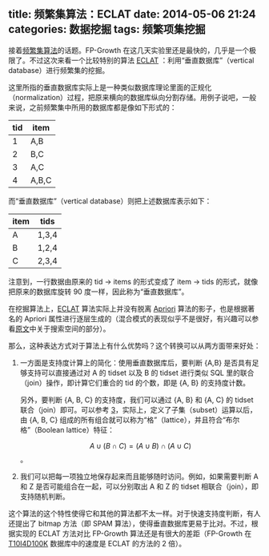 title: 频繁集算法：ECLAT
date: 2014-05-06 21:24
categories: 数据挖掘
tags: 频繁项集挖掘
---

<p>接着<a href="http://z-north.diandian.com/post/frequent-itemset-intro" title="频繁集的算法">频繁集算法</a>的话题。FP-Growth 在这几天实验里还是最快的，几乎是一个极限了。不过这次来看一个比较特别的算法 <a href="http://www.cs.rpi.edu/~zaki/PaperDir/TKDE00.pdf" title="ECLAT 算法">ECLAT</a> ：利用“垂直数据库”（vertical database）进行频繁集的挖掘。</p><p>这里所指的垂直数据库实际上是一种类似数据库理论里面的正规化（normalization）过程，把原来横向的数据库纵向分割存储。用例子说吧，一般来说，之前频繁集中所用的数据库都是像如下形式的：</p>

tid | item
----|------
1   | A,B
2   | B,C
3   | A,C
4   | A,B,C

<p>而“垂直数据库”（vertical database）则把上述数据库表示如下：</p>

item | tids
-----|------
A    | 1,3,4
B    | 1,2,4
C    | 2,3,4

<p>注意到，一行数据由原来的 tid -&gt; items 的形式变成了 item -&gt; tids 的形式，就像把原来的数据库旋转 90 度一样，因此称为“垂直数据库”。</p><p>在挖掘算法上，<a href="http://www.cs.rpi.edu/~zaki/PaperDir/TKDE00.pdf" title="ECLAT 算法">ECLAT</a> 算法实际上并没有脱离 <a href="http://z-north.diandian.com/post/frequent-itemset-intro" title="频繁集的算法">Apriori</a> 算法的影子，也是根据著名的 Apriori 属性进行逐层生成的（混合模式的表现似乎不是很好，有兴趣可以参看<a href="http://www.cs.rpi.edu/~zaki/PaperDir/TKDE00.pdf" title="ECLAT 算法">原文</a>中关于搜索空间的部分）。</p><p>那么，这种表达方式对于算法上有什么优势吗？这个转换可以从两方面带来好处：</p><ol class="edui-filter-decimal"><li><p>一方面是支持度计算上的简化：使用垂直数据库后，要判断 {A,B} 是否具有足够支持可以直接通过对 A 的 tidset 以及 B 的 tidset 进行类似 SQL 里的联合（join）操作，即计算它们重合的 tid 的个数，即是 {A, B} 的支持度计数。</p>

<p>另外，要判断 {A, B, C} 的支持度，我们可以通过 {A, B} 和 {A, C} 的 tidset 联合（join）即可。可以参考 <a href="http://z-north.diandian.com/post/frequent-pattern-lattice" title="频繁集与偏序集、格">3</a>，实际上，定义了子集（subset）运算以后，由 {A, B, C} 组成的所有组合就可以称为“格”（lattice），并且符合“布尔格”（Boolean lattice）特征：

$$ A \cup (B \cap C) = (A \cup B) \cap (A \cup C) $$ 。</p>
</li>
<li><p>我们可以把每一项独立地保存起来而且能够随时访问。例如，如果需要判断 A 和 Z 是否可能组合在一起，可以分别取出 A 和 Z 的 tidset 相联合（join），即支持随机判断。</p></li></ol><p>这个算法的这个特性使得它和其他的算法都不太一样。对于快速支持度判断，有人还提出了 bitmap 方法（即 SPAM 算法），使得垂直数据库更易于比对。不过，根据实现的 ECLAT 方法对比 FP-Growth 算法还是有很大的差距（FP-Growth 在 <a href="http://fimi.ua.ac.be/data/" title="频繁集测试数据库">T10I4D100K</a> 数据库中的速度是 ECLAT 的方法的 2 倍）。

